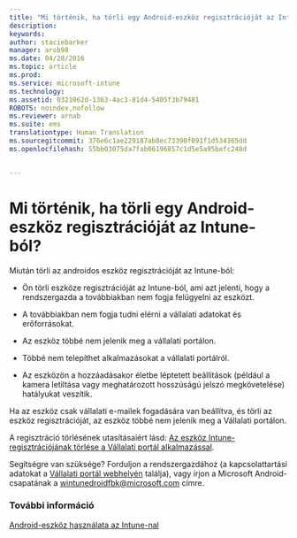 ```yaml
---
title: "Mi történik, ha törli egy Android-eszköz regisztrációját az Intune-ból? | Microsoft Intune"
description: 
keywords: 
author: staciebarker
manager: arob98
ms.date: 04/28/2016
ms.topic: article
ms.prod: 
ms.service: microsoft-intune
ms.technology: 
ms.assetid: 0321062d-1363-4ac3-81d4-5405f3b79481
ROBOTS: noindex,nofollow
ms.reviewer: arnab
ms.suite: ems
translationtype: Human Translation
ms.sourcegitcommit: 376e6c1ae229187ab8ec73390f091f1d534365dd
ms.openlocfilehash: 55bb03075da7fab06196857c1d5e5a95befc248d


---
```



# Mi történik, ha törli egy Android-eszköz regisztrációját az Intune-ból?

Miután törli az androidos eszköz regisztrációját az Intune-ból:

-   Ön törli eszköze regisztrációját az Intune-ból, ami azt jelenti, hogy a rendszergazda a továbbiakban nem fogja felügyelni az eszközt. 

-   A továbbiakban nem fogja tudni elérni a vállalati adatokat és erőforrásokat.

-   Az eszköz többé nem jelenik meg a vállalati portálon.

-   Többé nem telepíthet alkalmazásokat a vállalati portálról.

-   Az eszközön a hozzáadásakor életbe léptetett beállítások (például a kamera letiltása vagy meghatározott hosszúságú jelszó megkövetelése) hatályukat veszítik.

Ha az eszköz csak vállalati e-mailek fogadására van beállítva, és törli az eszköz regisztrációját, az eszköz többé nem jelenik meg a Vállalati portálon. 

A regisztráció törlésének utasításaiért lásd: [Az eszköz Intune-regisztrációjának törlése a Vállalati portál alkalmazással](unenroll-your-device-from-intune-android.md).

Segítségre van szüksége? Forduljon a rendszergazdához (a kapcsolattartási adatokat a [Vállalati portál webhelyén](http://portal.manage.microsoft.com) találja), vagy írjon a Microsoft Android-csapatának a wintunedroidfbk@microsoft.com címre.


### További információ
[Android-eszköz használata az Intune-nal](using-your-android-device-with-intune.md)


<!--HONumber=Jul16_HO3-->


